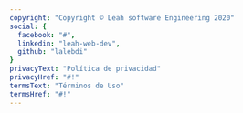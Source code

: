 ```yaml
---
copyright: "Copyright © Leah software Engineering 2020"
social: {
  facebook: "#",
  linkedin: "leah-web-dev",
  github: "lalebdi"
}
privacyText: "Política de privacidad"
privacyHref: "#!"
termsText: "Términos de Uso"
termsHref: "#!"
---
```



